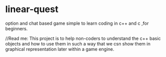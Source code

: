 # linear-quest
option and chat based game simple to learn coding in c++ and c ,for beginners. 


//Read me:
This project is to help non-coders to understand the c++ basic objects and how to use them in such a way that we csn show them in graphical 
representation later within a game engine.
